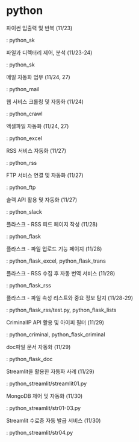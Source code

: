 # python

파이썬 입출력 및 반복 (11/23)

: python_sk

파일과 디렉터리 제어, 분석 (11/23-24)

: python_sk

메일 자동화 업무 (11/24, 27)

: python_mail

웹 서비스 크롤링 및 자동화 (11/24)

: python_crawl

엑셀파일 자동화 (11/24, 27)

: python_excel

RSS 서비스 자동화 (11/27)

: python_rss

FTP 서비스 연결 및 자동화 (11/27)

: python_ftp

슬랙 API 활용 및 자동화 (11/27)

: python_slack

플라스크 - RSS 피드 페이지 작성 (11/28)

: python_flask

플라스크 - 파일 업로드 기능 페이지 (11/28)

: python_flask_excel, python_flask_trans

플라스크 - RSS 수집 후 자동 번역 서비스 (11/28)

: python_flask_rss

플라스크 - 파일 속성 리스트와 중요 정보 탐지 (11/28-29)

: python_flask_rss/test.py, python_flask_lists

CriminalIP API 활용 및 아이피 필터 (11/29)

: python_criminal, python_flask_criminal

doc파일 문서 자동화 (11/29)

: python_flask_doc

Streamlit을 활용한 자동화 사례 (11/29)

: python_streamlit/streamlit01.py

MongoDB 제어 및 자동화 (11/30)

: python_streamlit/str01-03.py

Streamlit 수료증 자동 발급 서비스 (11/30)

: python_streamlit/str04.py
